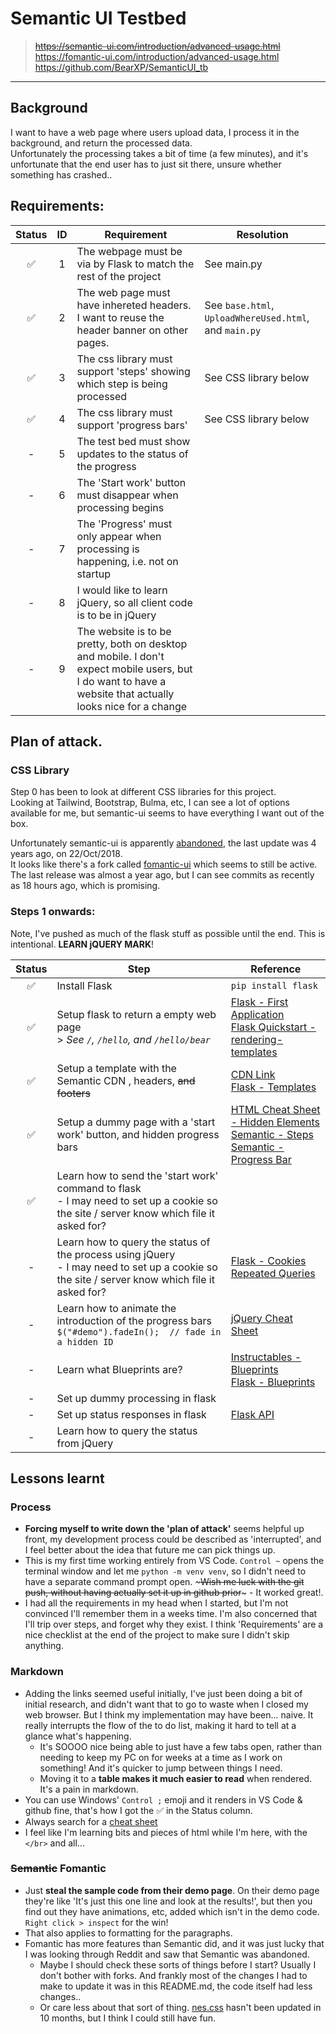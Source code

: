 # Semantic UI Testbed
> ~~https://semantic-ui.com/introduction/advanced-usage.html~~  
> https://fomantic-ui.com/introduction/advanced-usage.html  
> https://github.com/BearXP/SemanticUI_tb
-----------

## Background
I want to have a web page where users upload data, I process it in the background, and return the processed data.  
Unfortunately the processing takes a bit of time (a few minutes), and it's unfortunate that the end user has to just sit there, unsure whether something has crashed..

## Requirements:
| Status | ID | Requirement | Resolution |
|:--:|:--:|---|---|
| ✅ | 1 | The webpage must be via by Flask to match the rest of the project | See main.py |
| ✅ | 2 | The web page must have inhereted headers. I want to reuse the header banner on other pages. | See `base.html`, `UploadWhereUsed.html`, and `main.py` |
| ✅ | 3 | The css library must support 'steps' showing which step is being processed | See CSS library below |
| ✅ | 4 | The css library must support 'progress bars' | See CSS library below|
| - | 5 | The test bed must show updates to the status of the progress | |
| - | 6 | The 'Start work' button must disappear when processing begins | |
| - | 7 | The 'Progress' must only appear when processing is happening, i.e. not on startup | |
| - | 8 | I would like to learn jQuery, so all client code is to be in jQuery | |
| - | 9 | The website is to be pretty, both on desktop and mobile. I don't expect mobile users, but I do want to have a website that actually looks nice for a change | |



## Plan of attack.
### CSS Library
Step 0 has been to look at different CSS libraries for this project.  
Looking at Tailwind, Bootstrap, Bulma, etc, I can see a lot of options available for me, but semantic-ui seems to have everything I want out of the box.

Unfortunately semantic-ui is apparently [abandoned](https://github.com/fomantic/Fomantic-UI-Docs/), the last update was 4 years ago, on 22/Oct/2018.  
It looks like there's a fork called [fomantic-ui](https://fomantic-ui.com/) which seems to still be active. The last release was almost a year ago, but I can see commits as recently as 18 hours ago, which is promising.

### Steps 1 onwards:

Note, I've pushed as much of the flask stuff as possible until the end. This is intentional. **LEARN jQUERY MARK**!

|Status|Step|Reference|
|:---:|---|---|
| ✅ | Install Flask | `pip install flask` |
| ✅ | Setup flask to return a empty web page </br> > *See `/`,  `/hello`, and `/hello/bear`* | [Flask - First Application](https://www.geeksforgeeks.org/flask-creating-first-simple-application/) </br> [Flask Quickstart - rendering-templates](https://flask.palletsprojects.com/en/2.1.x/quickstart/#rendering-templates) |
| ✅ | Setup a template with the Semantic CDN , headers, ~~and footers~~ | [CDN Link](https://fomantic-ui.com/introduction/advanced-usage.html#cdn-releases) </br> [Flask - Templates](https://flask.palletsprojects.com/en/2.1.x/tutorial/templates/) |
| ✅ |  Setup a dummy page with a 'start work' button, and hidden progress bars | [HTML Cheat Sheet - Hidden Elements](https://htmlcheatsheet.com/) </br> [Semantic - Steps](https://fomantic-ui.com/elements/step.html) </br> [Semantic - Progress Bar](https://fomantic-ui.com/modules/progress.html) |
| ✅ | Learn how to send the 'start work' command to flask </br>  - I may need to set up a cookie so the site / server know which file it asked for? | |
| - | Learn how to query the status of the process using jQuery </br>  - I may need to set up a cookie so the site / server know which file it asked for? | [Flask - Cookies](https://flask.palletsprojects.com/en/2.1.x/quickstart/#cookies) </br> [Repeated Queries](https://stackoverflow.com/questions/5140939/repeat-jquery-ajax-call#5140963)|
| - | Learn how to animate the introduction of the progress bars </br> `$("#demo").fadeIn();  // fade in a hidden ID` | [jQuery Cheat Sheet](https://htmlcheatsheet.com/jquery/) |
| - | Learn what Blueprints are? | [Instructables - Blueprints](https://www.instructables.com/Setting-Up-a-Flask-Application/) </br> [Flask - Blueprints](https://flask.palletsprojects.com/en/2.1.x/tutorial/views/) |
| - | Set up dummy processing in flask |   |
| - | Set up status responses in flask | [Flask API](https://flask.palletsprojects.com/en/2.1.x/quickstart/#apis-with-json) |
| - | Learn how to query the status from jQuery | |

## Lessons learnt
### Process
- **Forcing myself to write down the 'plan of attack'** seems helpful up front, my development process could be described as 'interrupted', and I feel better about the idea that future me can pick things up.
- This is my first time working entirely from VS Code. `Control ~` opens the terminal window and let me `python -m venv venv`, so I didn't need to have a separate command prompt open. ~~~Wish me luck with the git push, without having actually set it up in github prior~~~ - It worked great!.
- I had all the requirements in my head when I started, but I'm not convinced I'll remember them in a weeks time. I'm also concerned that I'll trip over steps, and forget why they exist. I think 'Requirements' are a nice checklist at the end of the project to make sure I didn't skip anything.

### Markdown
- Adding the links seemed useful initially, I've just been doing a bit of initial research, and didn't want that to go to waste when I closed my web browser. But I think my implementation may have been... naive. It really interrupts the flow of the to do list, making it hard to tell at a glance what's happening.
  - It's SOOOO nice being able to just have a few tabs open, rather than needing to keep my PC on for weeks at a time as I work on something! And it's quicker to jump between things I need.
  - Moving it to a **table makes it much easier to read** when rendered. It's a pain in markdown.
- You can use Windows' `Control ;` emoji and it renders in VS Code & github fine, that's how I got the ✅ in the Status column.
- Always search for a [cheat sheet](https://github.com/adam-p/markdown-here/wiki/Markdown-Cheatsheet#links)
- I feel like I'm learning bits and pieces of html while I'm here, with the `</br>` and all...

### ~~Semantic~~ Fomantic
 - Just **steal the sample code from their demo page**. On their demo page they're like 'It's just this one line and look at the results!', but then you find out they have animations, etc, added which isn't in the demo code. `Right click > inspect` for the win!
 - That also applies to formatting for the paragraphs.
 - Fomantic has more features than Semantic did, and it was just lucky that I was looking through Reddit and saw that Semantic was abandoned.
   - Maybe I should check these sorts of things before I start? Usually I don't bother with forks. And frankly most of the changes I had to make to update it was in this README.md, the code itself had less changes..
   - Or care less about that sort of thing. [nes.css](https://github.com/nostalgic-css/NES.css/) hasn't been updated in 10 months, but I think I could still have fun. 

